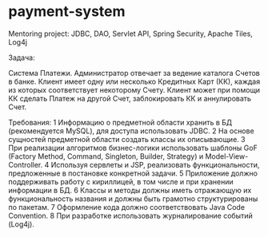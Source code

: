 # payment-system
Mentoring project: JDBC, DAO, Servlet API, Spring Security, Apache Tiles, Log4j

Задача:

Система Платежи. 
Администратор отвечает за ведение каталога Счетов в банке. 
Клиент имеет одну или несколько Кредитных Карт (КК), каждая из которых соответствует некоторому Счету. 
Клиент может при помощи КК сделать Платеж на другой Счет, заблокировать КК и аннулировать Счет.

Требования:
1 Информацию о предметной области хранить в БД (рекомендуется MySQL), для доступа использовать JDBC.
2 На основе сущностей предметной области создать классы их описывающие.
3 При реализации алгоритмов бизнес-логики использовать шаблоны GoF (Factory Method, Command, Singleton, Builder, Strategy) и Model-View-Controller.
4 Используя сервлеты и JSP, реализовать функциональности, предложенные в постановке конкретной задачи.
5 Приложение должно поддерживать работу с кириллицей, в том числе и при хранении информации в БД.
6 Классы и методы должны иметь отражающую их функциональность названия и должны быть грамотно структурированы по пакетам. 
7 Оформление кода должно соответствовать Java Code Convention.
8 При разработке использовать журналирование событий (Log4j).
